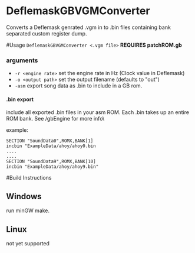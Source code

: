 # DeflemaskGBVGMConverter
Converts a Deflemask genrated .vgm in to .bin files containing bank separated custom register dump.

#Usage
`DeflemaskGBVGMConverter <.vgm file>`
**REQUIRES patchROM.gb**
### arguments
* `-r <engine rate>` set the engine rate in Hz (Clock value in Deflemask)
* `-o <output path>` set the output filename (defaults to "out")
* `-asm` export song data as .bin to include in a GB rom.

#### .bin export
include all exported .bin files in your asm ROM. Each .bin takes up an entire ROM bank. See /gbEngine for more info\

example:
```
SECTION "SoundData0",ROMX,BANK[1]
incbin "ExampleData/ahoy/ahoy0.bin
....
....
SECTION "SoundData9",ROMX,BANK[10]
incbin "ExampleData/ahoy/ahoy9.bin"
```

#Build Instructions
## Windows
run minGW make.
## Linux
not yet supported
